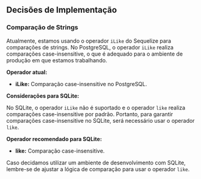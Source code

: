 ## Decisões de Implementação

### Comparação de Strings

Atualmente, estamos usando o operador `iLike` do Sequelize para comparações de strings. No PostgreSQL, o operador `iLike` realiza comparações case-insensitive, o que é adequado para o ambiente de produção em que estamos trabalhando.

**Operador atual:**

- **iLike:** Comparação case-insensitive no PostgreSQL.

**Considerações para SQLite:**

No SQLite, o operador `iLike` não é suportado e o operador `like` realiza comparações case-insensitive por padrão. Portanto, para garantir comparações case-insensitive no SQLite, será necessário usar o operador `like`.

**Operador recomendado para SQLite:**

- **like:** Comparação case-insensitive.

Caso decidamos utilizar um ambiente de desenvolvimento com SQLite, lembre-se de ajustar a lógica de comparação para usar o operador `like`.
